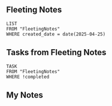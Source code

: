 
## Fleeting Notes
```dataview
LIST
FROM "FleetingNotes"
WHERE created_date = date(2025-04-25) 
```

## Tasks from Fleeting Notes
```dataview
TASK
FROM "FleetingNotes"
WHERE !completed
```

## My Notes
